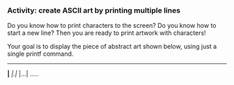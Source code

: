 ### Activity: create ASCII art by printing multiple lines

Do you know how to print characters to the screen? Do you know how to start a new line? Then you are ready to print artwork with characters!

Your goal is to display the piece of abstract art shown below, using just a single printf command.

*****
**|**
*|.|*
|...|
.....
